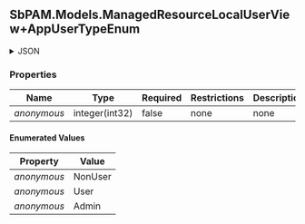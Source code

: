 
<h2 id="tocS_SbPAM.Models.ManagedResourceLocalUserView+AppUserTypeEnum">SbPAM.Models.ManagedResourceLocalUserView+AppUserTypeEnum</h2>

<a id="schemasbpam.models.managedresourcelocaluserview+appusertypeenum"></a>
<a id="schema_SbPAM.Models.ManagedResourceLocalUserView+AppUserTypeEnum"></a>
<a id="tocSsbpam.models.managedresourcelocaluserview+appusertypeenum"></a>
<a id="tocssbpam.models.managedresourcelocaluserview+appusertypeenum"></a>

<details><summary>JSON</summary>


```json
"NonUser"

```


</details>

### Properties

|Name|Type|Required|Restrictions|Description|
|---|---|---|---|---|
|*anonymous*|integer(int32)|false|none|none|

#### Enumerated Values

|Property|Value|
|---|---|
|*anonymous*|NonUser|
|*anonymous*|User|
|*anonymous*|Admin|


